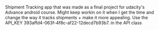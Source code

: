 Shipment Tracking app that was made as a final project for udacity's Advance android course. 
Might keep workin on it when I get the time and change the way it tracks shipments + make it more appealing.
Use the API_KEY 393affd4-063f-4f8c-af22-12decd7b93b7. in the API class
